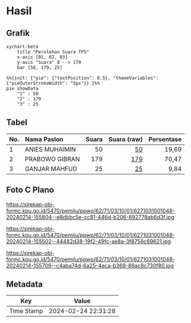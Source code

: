 # Hasil

## Grafik

```mermaid
xychart-beta
    title "Perolehan Suara TPS"
    x-axis [01, 02, 03]
    y-axis "Suara" 0 --> 179
    bar [50, 179, 25]
```

```mermaid
%%{init: {"pie": {"textPosition": 0.5}, "themeVariables": {"pieOuterStrokeWidth": "5px"}} }%%
pie showData
    "1" : 50
    "2" : 179
    "3" : 25
```

## Tabel

| No. | Nama Paslon    | Suara | Suara (raw) | Persentase |
|:--- |:-------------- | -----:| -----------:| ----------:|
| 1   | ANIES MUHAIMIN | 50    | [50][p-1]   | 19,69      |
| 2   | PRABOWO GIBRAN | 179   | [179][p-2]  | 70,47      |
| 3   | GANJAR MAHFUD  | 25    | [25][p-3]   | 9,84       |


[p-1]: https://github.com/gigit-pemilu/pemilu-2024-62-kalimantan-tengah/blob/main/pilpres/hitung-suara/sub/62-kalimantan-tengah/sub/71-kota-palangkaraya/sub/03-jekan-raya/sub/1001-palangka/sub/048-tps/sub/paslon-1.txt
[p-2]: https://github.com/gigit-pemilu/pemilu-2024-62-kalimantan-tengah/blob/main/pilpres/hitung-suara/sub/62-kalimantan-tengah/sub/71-kota-palangkaraya/sub/03-jekan-raya/sub/1001-palangka/sub/048-tps/sub/paslon-2.txt
[p-3]: https://github.com/gigit-pemilu/pemilu-2024-62-kalimantan-tengah/blob/main/pilpres/hitung-suara/sub/62-kalimantan-tengah/sub/71-kota-palangkaraya/sub/03-jekan-raya/sub/1001-palangka/sub/048-tps/sub/paslon-3.txt

## Foto C Plano

https://sirekap-obj-formc.kpu.go.id/5470/pemilu/ppwp/62/71/03/10/01/6271031001048-20240214-155804--e8dbbc5e-cc81-446d-b206-892778ab6d3f.jpg

https://sirekap-obj-formc.kpu.go.id/5470/pemilu/ppwp/62/71/03/10/01/6271031001048-20240214-155502--44482d38-19f2-49fc-ae8a-3f8758c69621.jpg

https://sirekap-obj-formc.kpu.go.id/5470/pemilu/ppwp/62/71/03/10/01/6271031001048-20240214-155709--c4aba74d-6a25-4eca-b368-89ac8c730f80.jpg


## Metadata

| Key        | Value               |
| ---------- | ------------------- |
| Time Stamp | 2024-02-24 22:31:28 |



